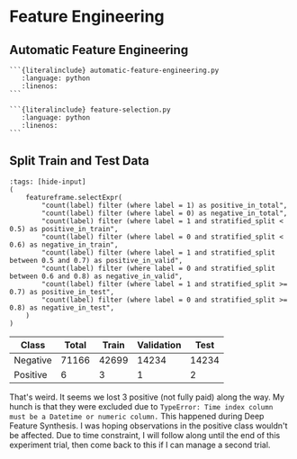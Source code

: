 # Feature Engineering

## Automatic Feature Engineering

````{dropdown} Deep Feature Synthesis (DFS)
```{literalinclude} automatic-feature-engineering.py
   :language: python
   :linenos:
```
````

````{dropdown} Dimensionality reduction, a.k.a feature selection
```{literalinclude} feature-selection.py
   :language: python
   :linenos:
```
````

## Split Train and Test Data


```{code-block} python
:tags: [hide-input]
(
    featureframe.selectExpr(
        "count(label) filter (where label = 1) as positive_in_total",
        "count(label) filter (where label = 0) as negative_in_total",
        "count(label) filter (where label = 1 and stratified_split < 0.5) as positive_in_train",        
        "count(label) filter (where label = 0 and stratified_split < 0.6) as negative_in_train",
        "count(label) filter (where label = 1 and stratified_split between 0.5 and 0.7) as positive_in_valid",        
        "count(label) filter (where label = 0 and stratified_split between 0.6 and 0.8) as negative_in_valid",
        "count(label) filter (where label = 1 and stratified_split >= 0.7) as positive_in_test",        
        "count(label) filter (where label = 0 and stratified_split >= 0.8) as negative_in_test",        
    )
)

```

|  Class  |  Total  |  Train  |  Validation  |  Test  |
|---------|---------|---------|--------------|--------|
|  Negative  |  71166  |  42699  |  14234  |  14234  |
|  Positive  |  6  |  3  |  1  |  2  |

That's weird. It seems we lost 3 positive (not fully paid) along the way. My hunch is that they were excluded due to `TypeError: Time index column must be a Datetime or numeric column.`
This happened during Deep Feature Synthesis. I was hoping observations in the positive class wouldn't be affected. Due to time constraint, I will follow along until the end of this experiment trial, then come back to this if I can manage a second trial.
